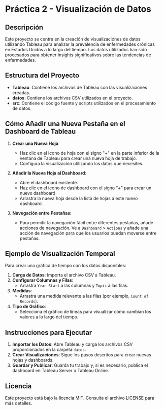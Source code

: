 # Práctica 2 - Visualización de Datos

## Descripción
Este proyecto se centra en la creación de visualizaciones de datos utilizando Tableau para analizar la prevalencia de enfermedades crónicas en Estados Unidos a lo largo del tiempo. Los datos utilizados han sido procesados para obtener insights significativos sobre las tendencias de enfermedades.

## Estructura del Proyecto
- **Tableau**: Contiene los archivos de Tableau con las visualizaciones creadas.
- **datos**: Contiene los archivos CSV utilizados en el proyecto.
- **src**: Contiene el código fuente y scripts utilizados en el procesamiento de datos.

## Cómo Añadir una Nueva Pestaña en el Dashboard de Tableau
1. **Crear una Nueva Hoja**:
   - Haz clic en el icono de hoja con el signo "+" en la parte inferior de la ventana de Tableau para crear una nueva hoja de trabajo.
   - Configura la visualización utilizando los datos que necesites.

2. **Añadir la Nueva Hoja al Dashboard**:
   - Abre el dashboard existente.
   - Haz clic en el icono de dashboard con el signo "+" para crear un nuevo dashboard.
   - Arrastra la nueva hoja desde la lista de hojas a este nuevo dashboard.

3. **Navegación entre Pestañas**:
   - Para permitir la navegación fácil entre diferentes pestañas, añade acciones de navegación. Ve a `Dashboard` > `Actions` y añade una acción de navegación para que los usuarios puedan moverse entre pestañas.

## Ejemplo de Visualización Temporal
Para crear una gráfica de tiempo con los datos disponibles:
1. **Carga de Datos**: Importa el archivo CSV a Tableau.
2. **Configurar Columnas y Filas**:
   - Arrastra `Year Start` a las columnas y `Topic` a las filas.
3. **Medidas**:
   - Arrastra una medida relevante a las filas (por ejemplo, `Count of Records`).
4. **Tipo de Gráfico**:
   - Selecciona el gráfico de líneas para visualizar cómo cambian los valores a lo largo del tiempo.

## Instrucciones para Ejecutar
1. **Importar los Datos**: Abre Tableau y carga los archivos CSV proporcionados en la carpeta `datos`.
2. **Crear Visualizaciones**: Sigue los pasos descritos para crear nuevas hojas y dashboards.
3. **Guardar y Publicar**: Guarda tu trabajo y, si es necesario, publica el dashboard en Tableau Server o Tableau Online.

## Licencia
Este proyecto está bajo la licencia MIT. Consulta el archivo LICENSE para más detalles.
